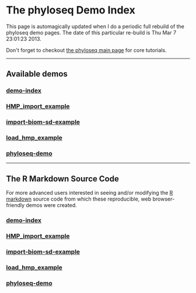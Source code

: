 
<link href="http://joey711.github.com/phyloseq/markdown.css" rel="stylesheet"></link>

The phyloseq Demo Index
========================================================

This page is automagically updated when I do a periodic full rebuild of the phyloseq demo pages. The date of this particular re-build is Thu Mar  7 23:01:23 2013.

Don't forget to checkout [the phyloseq main page](joey711.github.com/phyloseq) for core tutorials.

---
## Available demos




### [demo-index](demo-index.html)

### [HMP_import_example](HMP_import_example.html)

### [import-biom-sd-example](import-biom-sd-example.html)

### [load_hmp_example](load_hmp_example.html)

### [phyloseq-demo](phyloseq-demo.html)



---
## The R Markdown Source Code
For more advanced users interested in seeing and/or modifying the [R markdown](http://www.rstudio.com/ide/docs/r_markdown) source code from which these reproducible, web browser-friendly demos were created.

### [demo-index](demo-index.rmd)

### [HMP_import_example](HMP_import_example.rmd)

### [import-biom-sd-example](import-biom-sd-example.rmd)

### [load_hmp_example](load_hmp_example.rmd)

### [phyloseq-demo](phyloseq-demo.rmd)

